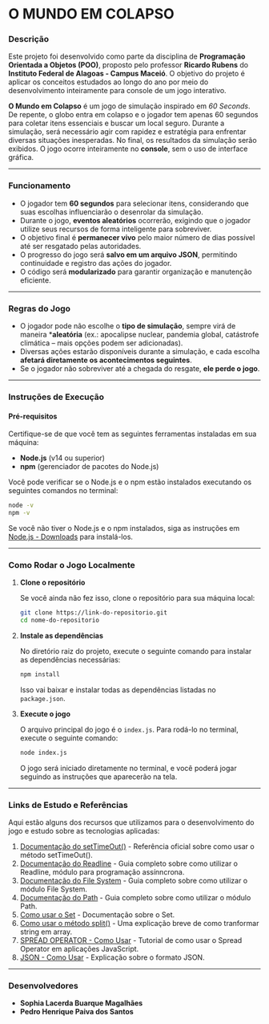 # **O MUNDO EM COLAPSO**  

### **Descrição**  
Este projeto foi desenvolvido como parte da disciplina de **Programação Orientada a Objetos (POO)**, proposto pelo professor **Ricardo Rubens** do **Instituto Federal de Alagoas - Campus Maceió**. O objetivo do projeto é aplicar os conceitos estudados ao longo do ano por meio do desenvolvimento inteiramente para console de um jogo interativo.  

**O Mundo em Colapso** é um jogo de simulação inspirado em *60 Seconds*. De repente, o globo entra em colapso e o jogador tem apenas 60 segundos para coletar itens essenciais e buscar um local seguro. Durante a simulação, será necessário agir com rapidez e estratégia para enfrentar diversas situações inesperadas. No final, os resultados da simulação serão exibidos. O jogo ocorre inteiramente no **console**, sem o uso de interface gráfica.  

---

### **Funcionamento**  
- O jogador tem **60 segundos** para selecionar itens, considerando que suas escolhas influenciarão o desenrolar da simulação.  
- Durante o jogo, **eventos aleatórios** ocorrerão, exigindo que o jogador utilize seus recursos de forma inteligente para sobreviver.  
- O objetivo final é **permanecer vivo** pelo maior número de dias possível até ser resgatado pelas autoridades.  
- O progresso do jogo será **salvo em um arquivo JSON**, permitindo continuidade e registro das ações do jogador.  
- O código será **modularizado** para garantir organização e manutenção eficiente.  

---

### **Regras do Jogo**  
- O jogador pode não escolhe o **tipo de simulação**, sempre virá de maneira ***aleatória** (ex.: apocalipse nuclear, pandemia global, catástrofe climática – mais opções podem ser adicionadas).  
- Diversas ações estarão disponíveis durante a simulação, e cada escolha **afetará diretamente os acontecimentos seguintes**.  
- Se o jogador não sobreviver até a chegada do resgate, **ele perde o jogo**.  

---

### Instruções de Execução

#### **Pré-requisitos**

Certifique-se de que você tem as seguintes ferramentas instaladas em sua máquina:

- **Node.js** (v14 ou superior)
- **npm** (gerenciador de pacotes do Node.js)

Você pode verificar se o Node.js e o npm estão instalados executando os seguintes comandos no terminal:

```bash
node -v
npm -v
```

Se você não tiver o Node.js e o npm instalados, siga as instruções em [Node.js - Downloads](https://nodejs.org/) para instalá-los.

---

### **Como Rodar o Jogo Localmente**

1. **Clone o repositório**

   Se você ainda não fez isso, clone o repositório para sua máquina local:

   ```bash
   git clone https://link-do-repositorio.git
   cd nome-do-repositorio
   ```

2. **Instale as dependências**

   No diretório raiz do projeto, execute o seguinte comando para instalar as dependências necessárias:

   ```bash
   npm install
   ```

   Isso vai baixar e instalar todas as dependências listadas no `package.json`.

3. **Execute o jogo**

   O arquivo principal do jogo é o `index.js`. Para rodá-lo no terminal, execute o seguinte comando:

   ```bash
   node index.js
   ```

   O jogo será iniciado diretamente no terminal, e você poderá jogar seguindo as instruções que aparecerão na tela.

---

### **Links de Estudo e Referências**

Aqui estão alguns dos recursos que utilizamos para o desenvolvimento do jogo e estudo sobre as tecnologias aplicadas:

1. [Documentação do setTimeOut()](https://developer.mozilla.org/en-US/docs/Web/API/Window/setTimeout) - Referência oficial sobre como usar o método setTimeOut().
2. [Documentação do Readline](https://www.w3schools.com/nodejs/ref_readline.asp) - Guia completo sobre como utilizar o Readline, módulo para programação assínncrona.
3. [Documentação do File System](https://www.w3schools.com/nodejs/nodejs_filesystem.asp) - Guia completo sobre como utilizar o módulo File System.
4. [Documentação do Path](https://www.w3schools.com/nodejs/ref_path.asp) - Guia completo sobre como utilizar o módulo Path.
5. [Como usar o Set](https://developer.mozilla.org/en-US/docs/Web/JavaScript/Reference/Global_Objects/Set) - Documentação sobre o Set.
6. [Como usar o método split()](https://pt.stackoverflow.com/questions/172749/como-transformar-string-em-array-de-caracteres) - Uma explicação breve de como tranformar string em array.
7. [SPREAD OPERATOR - Como Usar](https://youtu.be/SMGjNhqfTBM?si=V8Cizq8GoImgXR8E) - Tutorial de como usar o Spread Operator em aplicações JavaScript.
8. [JSON - Como Usar](https://youtu.be/PmDtOBtZzhQ?si=W5Jl8jOIVHmyF0ce) - Explicação sobre o formato JSON.

---

### **Desenvolvedores**  
- **Sophia Lacerda Buarque Magalhães**  
- **Pedro Henrique Paiva dos Santos**  
